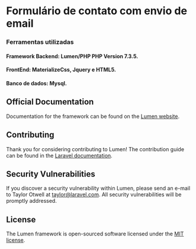 # Formulário de contato com envio de email

### Ferramentas utilizadas
#### Framework Backend: Lumen/PHP PHP Version 7.3.5.
#### FrontEnd: MaterializeCss, Jquery e HTML5.
#### Banco de dados: Mysql.


## Official Documentation

Documentation for the framework can be found on the [Lumen website](https://lumen.laravel.com/docs).

## Contributing

Thank you for considering contributing to Lumen! The contribution guide can be found in the [Laravel documentation](https://laravel.com/docs/contributions).

## Security Vulnerabilities

If you discover a security vulnerability within Lumen, please send an e-mail to Taylor Otwell at taylor@laravel.com. All security vulnerabilities will be promptly addressed.

## License

The Lumen framework is open-sourced software licensed under the [MIT license](https://opensource.org/licenses/MIT).

